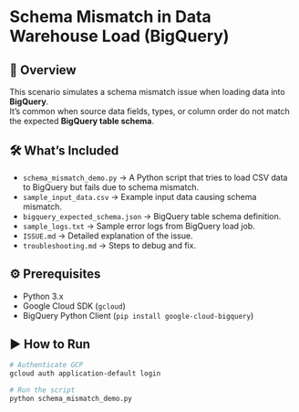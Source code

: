 # Schema Mismatch in Data Warehouse Load (BigQuery)

## 📌 Overview
This scenario simulates a schema mismatch issue when loading data into **BigQuery**.  
It’s common when source data fields, types, or column order do not match the expected **BigQuery table schema**.

## 🛠 What’s Included
- `schema_mismatch_demo.py` → A Python script that tries to load CSV data to BigQuery but fails due to schema mismatch.
- `sample_input_data.csv` → Example input data causing schema mismatch.
- `bigquery_expected_schema.json` → BigQuery table schema definition.
- `sample_logs.txt` → Sample error logs from BigQuery load job.
- `ISSUE.md` → Detailed explanation of the issue.
- `troubleshooting.md` → Steps to debug and fix.

## ⚙ Prerequisites
- Python 3.x
- Google Cloud SDK (`gcloud`)
- BigQuery Python Client (`pip install google-cloud-bigquery`)

## ▶ How to Run
```bash
# Authenticate GCP
gcloud auth application-default login

# Run the script
python schema_mismatch_demo.py
